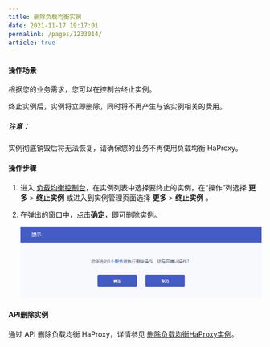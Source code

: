 ```yaml
---
title: 删除负载均衡实例  
date: 2021-11-17 19:17:01
permalink: /pages/1233014/
article: true
---
```


#### 操作场景

根据您的业务需求，您可以在控制台终止实例。

终止实例后，实例将立即删除，同时将不再产生与该实例相关的费用。

##### 注意：

实例彻底销毁后将无法恢复，请确保您的业务不再使用负载均衡 HaProxy。

#### 操作步骤

1. 进入 [负载均衡控制台](https://console.capitalonline.net/loadbalancers)，在实例列表中选择要终止的实例，在“操作”列选择 **更多** > **终止实例** 或进入到实例管理页面选择 **更多** > **终止实例** 。

2. 在弹出的窗口中，点击**确定**，即可删除实例。

   ![二次确认](../../pic/remove2.png)

#### API删除实例

通过 API 删除负载均衡 HaProxy，详情参见 [删除负载均衡HaProxy实例](../../09.API文档/02.实例相关接口/06.删除负载均衡HaProxy实例.md)。
